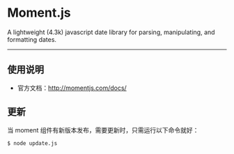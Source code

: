 
# Moment.js

A lightweight (4.3k) javascript date library for parsing, manipulating, and formatting dates.

---


## 使用说明

- 官方文档：<http://momentjs.com/docs/>


## 更新

当 moment 组件有新版本发布，需要更新时，只需运行以下命令就好：

```
$ node update.js
```
